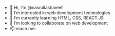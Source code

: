 - 👋 Hi, I’m @nasrullashareef
- 👀 I’m interested in web development technologies
- 🌱 I’m currently learning HTML, CSS, REACT.JS
- 💞️ I’m looking to collaborate on web development
- 📫 reach me: 

<!---
nasrullashareef/nasrullashareef is a ✨ special ✨ repository because its `README.md` (this file) appears on your GitHub profile.
You can click the Preview link to take a look at your changes.
--->
